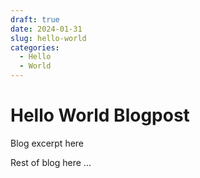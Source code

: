 ```yaml
---
draft: true
date: 2024-01-31
slug: hello-world
categories:
  - Hello
  - World
---
```


# Hello World Blogpost

Blog excerpt here

<!-- more -->

Rest of blog here
...
